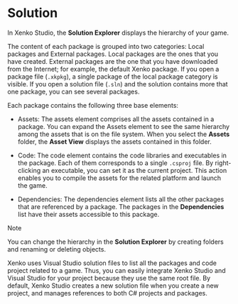 # Solution

<div class="doc-incomplete"/>

In Xenko Studio, the **Solution Explorer** displays the hierarchy of your game.

The content of each package is grouped into two categories: Local packages and External packages. Local packages are the ones that you have created. External packages are the one that you have downloaded from the Internet; for example, the default Xenko package. If you open a package file (```.xkpkg```), a single package of the local package category is visible. If you open a solution file (```.sln```) and the solution contains more that one package, you can see several packages.

Each package contains the following three base elements:

* Assets: The assets element comprises all the assets contained in a package. You can expand the Assets element to see the same hierarchy among the assets that is on the file system. When you select the **Assets** folder, the **Asset View** displays the assets contained in this folder.

* Code: The code element contains the code libraries and executables in the package. Each of them corresponds to a single ```.csproj``` file. By right-clicking an executable, you can set it as the current project. This action enables you to compile the assets for the related platform and launch the game.

* Dependencies: The dependencies element lists all the other packages that are referenced by a package. The packages in the **Dependencies** list have their assets accessible to this package.

>[!Note]
>You can change the hierarchy in the **Solution Explorer** by creating folders and renaming or deleting objects.

Xenko uses Visual Studio solution files to list all the packages and code project related to a game. Thus, you can easily integrate Xenko Studio and Visual Studio for your project because they use the same root file. By default, Xenko Studio creates a new solution file when you create a new project, and manages references to both C# projects and packages.